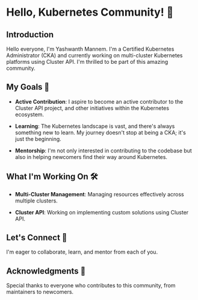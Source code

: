 # Hello, Kubernetes Community! 👋

## Introduction

Hello everyone, I'm Yashwanth Mannem. I'm a Certified Kubernetes Administrator (CKA) and currently working on multi-cluster Kubernetes platforms using Cluster API. I'm thrilled to be part of this amazing community.


## My Goals 🎯

- **Active Contribution**: I aspire to become an active contributor to the Cluster API project, and other initiatives within the Kubernetes ecosystem.
  
- **Learning**: The Kubernetes landscape is vast, and there's always something new to learn. My journey doesn't stop at being a CKA; it's just the beginning.
  
- **Mentorship**: I'm not only interested in contributing to the codebase but also in helping newcomers find their way around Kubernetes.

## What I'm Working On 🛠️

- **Multi-Cluster Management**: Managing resources effectively across multiple clusters.
  
- **Cluster API**: Working on implementing custom solutions using Cluster API.
  
## Let's Connect 🤝

I'm eager to collaborate, learn, and mentor from each of you. 

## Acknowledgments 🙏

Special thanks to everyone who contributes to this community, from maintainers to newcomers.